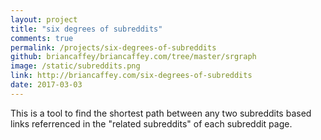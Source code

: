 ```yaml
---
layout: project
title: "six degrees of subreddits"
comments: true
permalink: /projects/six-degrees-of-subreddits
github: briancaffey/briancaffey.com/tree/master/srgraph
image: /static/subreddits.png
link: http://briancaffey.com/six-degrees-of-subreddits
date: 2017-03-03
---
```


This is a tool to find the shortest path between any two subreddits based links referrenced in the "related subreddits" of each subreddit page.
